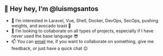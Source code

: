 ## 👋 Hey hey, I’m @luismgsantos
- 👀 I’m interested in Laravel, Vue, Shell, Docker, DevOps, SecOps, pushing weights, and avocado toast 🍞
- 💞️ I’m looking to collaborate on all types of projects, especially if I have never used the base language 😎
- 📫 You can [email](mailto:luismgspro@gmail.com) me, if you want to collaborate on something, give me feedback, or just have a quick chat 😉

<!---
luismgsantos/luismgsantos is a ✨ special ✨ repository because its `README.md` (this file) appears on your GitHub profile.
You can click the Preview link to take a look at your changes.
--->
